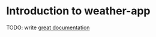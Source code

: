 # Introduction to weather-app

TODO: write [great documentation](http://jacobian.org/writing/great-documentation/what-to-write/)
